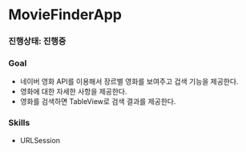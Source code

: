 # MovieFinderApp

### 진행상태: 진행중

### Goal
- 네이버 영화 API를 이용해서 장르별 영화를 보여주고 겁색 기능을 제공한다.
- 영화에 대한 자세한 사항을 제공한다.
- 영화를 검색하면 TableView로 검색 결과를 제공한다.

### Skills
- URLSession
